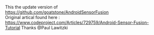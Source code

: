 This the update version of https://github.com/goatstone/AndroidSensorFusion
</br>
Original artical found here : https://www.codeproject.com/Articles/729759/Android-Sensor-Fusion-Tutorial
Thanks @Paul Lawitzki
